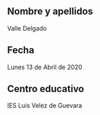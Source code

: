 ## Nombre y apellidos

Valle Delgado

## Fecha

Lunes 13 de Abril de 2020

## Centro educativo

IES Luis Velez de Guevara
